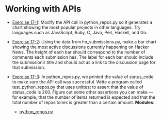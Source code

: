 # Working with APIs

- [Exercise 17-1](exercise_17_01.py):
Modify the API call in python_repos.py so it generates a chart showing the
most popular projects in other languages. Try languages such as JavaScript,
Ruby, C, Java, Perl, Haskell, and Go.

- [Exercise 17-2](exercise_17_02.py):
Using the data from hn_submissions.py, make a bar chart showing the most
active discussions currently happening on Hacker News. The height of each bar
should correspond to the number of comments each submission has. The label for
each bar should include the submission’s title and should act as a link to the
discussion page for that submission.

- [Exercise 17-3](exercise_17_03/exercise_17_03.py):
In python_repos.py, we printed the value of status_code to make sure the API
call was successful. Write a program called test_python_repos.py that uses
unittest to assert that the value of status_code is 200. Figure out some other
assertions you can make — for example, that the number of items returned is
expected and that the total number of repositories is greater than a certain
amount.
**Modules:**
  - [python_repos.py](exercise_17_03/python_repos.py)
